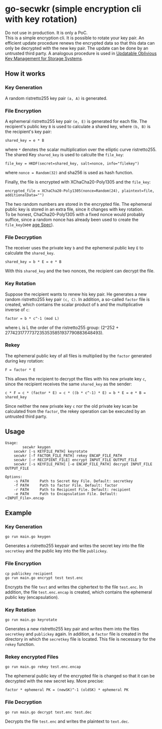 # go-secwkr (simple encryption cli with key rotation)
Do not use in production. It is only a PoC. <br />
This is a simple encryption cli. It is possible to rotate your key pair. An efficient update procedure renews the encrypted data so that this data can only be decrypted with the new key pair. The update can be done by an untrusted third party. A analogous procedure is used in [Updatable Oblivious Key Management for Storage Systems](https://eprint.iacr.org/2019/1275).

## How it works

### Key Generation
A random ristretto255 key pair `(a, A)` is generated.

### File Encryption
A ephemeral ristretto255 key pair `(e, E)` is generated for each file. The recipient's public key `B` is used to calculate a shared key, where `(b, B)` is the recipient's key pair:
```
shared_key = e * B
```
where `*` denotes the scalar multiplication over the elliptic curve ristretto255. <br />
The shared Key `shared_key` is used to calculte the `file_key`:
```
file_key = HKDF(secret=shared_key, salt=nonce, info="filekey")
```
where `nonce = Random(32)` and sha256 is used as hash function.

Finally, the file is encrypted with XChaCha20-Poly1305 and the `file_key`:
```
encrypted_file = XChaCha20-Poly1305(nonce=Random(24), plaintext=file, additionalData="")
```
The two random numbers are stored in the encrypted file.
The ephemeral public key is stored in an extra file, since it changes with key rotation. <br />
To be honest, ChaCha20-Poly1305 with a fixed nonce would probably suffice, since a random nonce has already been used to create the `file_key`(see [age Spec](https://github.com/C2SP/C2SP/blob/main/age.md)).

### File Decryption
The receiver uses the private key `b` and the ephemeral public key `E` to calculate the `shared_key`.
```
shared_key = b * E = e * B
```
With this `shared_key` and the two nonces, the recipient can decrypt the file.

### Key Rotation
Suppose the recipient wants to renew his key pair. He generates a new random ristretto255 key pair `(c, C)`. In addition, a so-called `factor` file is created, which contains the scalar product of `b` and the multiplicative inverse of `c`:
```
factor = b * c^-1 (mod L)
```
where `L` is L the order of the ristretto255 group: (2^252 + 27742317777372353535851937790883648493).

### Rekey
The ephemeral public key of all files is multiplied by the `factor` generated during key rotation:
```
F = factor * E
```
This allows the recipient to decrypt the files with his new private key `c`, since the recipient receives the same `shared_key` as the sender:
```
c * F = c * (factor * E) = c * ((b * c^-1) * E) = b * E = e * B = shared_key
```
Since neither the new private key `c` nor the old private key `b`can be calculated from the `factor`, the rekey operation can be executed by an untrusted third party.


## Usage
```
Usage:
    	secwkr keygen
	secwkr [-s KEYFILE_PATH] keyrotate
	secwkr [-f FACTOR_FILE_PATH] rekey ENCAP_FILE_PATH
	secwkr [-r RECIPIENT_FILE] encrypt INPUT_FILE OUTPUT_FILE
	secwkr [-s KEYFILE_PATH] [-e ENCAP_FILE_PATH] decrypt INPUT_FILE OUTPUT_FILE
	
Options:
	-s PATH		Path to Secret Key File. Default: secretkey
	-f PATH		Path to factor File. Default: factor
	-r PATH		Path to Recipient File. Default: recipient
	-e PATH		Path to Encapsulation File. Default: <INPUT_File>.encap
```

## Example
### Key Generation
```
go run main.go keygen
```
Generates a ristretto255 keypair and writes the secret key into the file `secretkey` and the public key into the file `publickey`.

### File Encryption
```
cp publickey recipient
go run main.go encrypt test test.enc
```
Encrypts the file `test` and writes the ciphertext to the file `test.enc`. In addition, the file `test.enc.encap` is created, which contains the ephemeral public key (encapsulation).

### Key Rotation
```
go run main.go keyrotate
```
Generates a new ristretto255 key pair and writes them into the files `secretkey` and `publickey` again. In addition, a `factor` file is created in the directory in which the `secretkey` file is located. This file is necessary for the `rekey` function.

### Rekey encrypted Files
```
go run main.go rekey test.enc.encap
```
The ephemeral public key of the encrypted file is changed so that it can be decrypted with the new secret key.  More precise:
```
factor * ephemeral PK = (newSK)^-1 (oldSK) * ephemeral PK
```

### File Decryption
```
go run main.go decrypt test.enc test.dec
```
Decrypts the file `test.enc` and writes the plaintext to `text.dec`.
